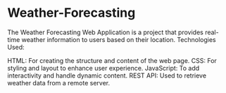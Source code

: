# Weather-Forecasting
The Weather Forecasting Web Application is a project that provides real-time weather information to users based on their location. 
Technologies Used:

HTML: For creating the structure and content of the web page.
CSS: For styling and layout to enhance user experience.
JavaScript: To add interactivity and handle dynamic content.
REST API: Used to retrieve weather data from a remote server.
